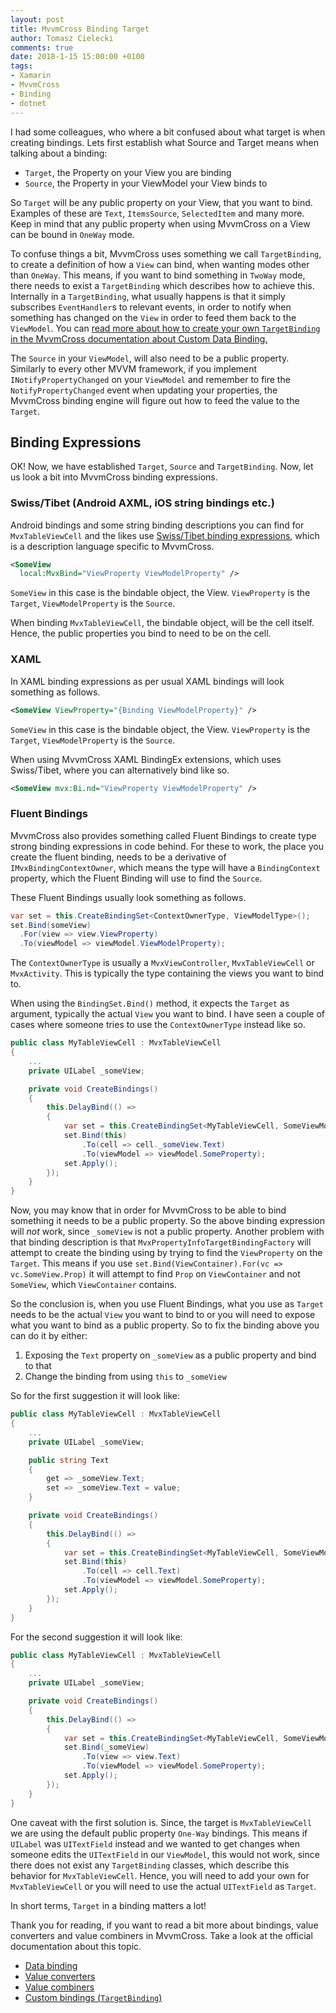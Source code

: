 ```yaml
---
layout: post
title: MvvmCross Binding Target
author: Tomasz Cielecki
comments: true
date: 2018-1-15 15:00:00 +0100
tags:
- Xamarin
- MvvmCross
- Binding
- dotnet
---
```


I had some colleagues, who where a bit confused about what target is when creating bindings. Lets first establish what Source and Target means when talking about a binding:

- `Target`, the Property on your View you are binding
- `Source`, the Property in your ViewModel your View binds to

So `Target` will be any public property on your View, that you want to bind. Examples of these are `Text`, `ItemsSource`, `SelectedItem` and many more. Keep in mind that any public property when using MvvmCross on a View can be bound in `OneWay` mode.

To confuse things a bit, MvvmCross uses something we call `TargetBinding`, to create a definition of how a `View` can bind, when wanting modes other than `OneWay`. This means, if you want to bind something in `TwoWay` mode, there needs to exist a `TargetBinding` which describes how to achieve this.
Internally in a `TargetBinding`, what usually happens is that it simply subscribes `EventHandler`s to relevant events, in order to notify when something has changed on the `View` in order to feed them back to the `ViewModel`. You can [read more about how to create your own `TargetBinding` in the MvvmCross documentation about Custom Data Binding.](https://www.mvvmcross.com/documentation/fundamentals/custom-data-binding)

The `Source` in your `ViewModel`, will also need to be a public property. Similarly to every other MVVM framework, if you implement `INotifyPropertyChanged` on your `ViewModel` and remember to fire the `NotifyPropertyChanged` event when updating your properties, the MvvmCross binding engine will figure out how to feed the value to the `Target`.

## Binding Expressions

OK! Now, we have established `Target`, `Source` and `TargetBinding`. Now, let us look a bit into MvvmCross binding expressions.

### Swiss/Tibet (Android AXML, iOS string bindings etc.)

Android bindings and some string binding descriptions you can find for `MvxTableViewCell` and the likes use [Swiss/Tibet binding expressions](https://www.mvvmcross.com/documentation/fundamentals/data-binding), which is a description language specific to MvvmCross.

```xml
<SomeView
  local:MvxBind="ViewProperty ViewModelProperty" />
```

`SomeView` in this case is the bindable object, the View. `ViewProperty` is the `Target`, `ViewModelProperty` is the `Source`.

When binding `MvxTableViewCell`, the bindable object, will be the cell itself. Hence, the public properties you bind to need to be on the cell.

### XAML

In XAML binding expressions as per usual XAML bindings will look something as follows.

```xml
<SomeView ViewProperty="{Binding ViewModelProperty}" />
```

`SomeView` in this case is the bindable object, the View. `ViewProperty` is the `Target`, `ViewModelProperty` is the `Source`.

When using MvvmCross XAML BindingEx extensions, which uses Swiss/Tibet, where you can alternatively bind like so.

```xml
<SomeView mvx:Bi.nd="ViewProperty ViewModelProperty" />
```

### Fluent Bindings

MvvmCross also provides something called Fluent Bindings to create type strong binding expressions in code behind. For these to work, the place you create the fluent binding, needs to be a derivative of `IMvxBindingContextOwner`, which means the type will have a `BindingContext` property, which the Fluent Binding will use to find the `Source`.

These Fluent Bindings usually look something as follows.

```csharp
var set = this.CreateBindingSet<ContextOwnerType, ViewModelType>();
set.Bind(someView)
  .For(view => view.ViewProperty)
  .To(viewModel => viewModel.ViewModelProperty);
```

The `ContextOwnerType` is usually a `MvxViewController`, `MvxTableViewCell` or `MvxActivity`. This is typically the type containing the views you want to bind to.

When using the `BindingSet.Bind()` method, it expects the `Target` as argument, typically the actual `View` you want to bind. I have seen a couple of cases where someone tries to use the `ContextOwnerType` instead like so.

```csharp
public class MyTableViewCell : MvxTableViewCell
{
    ...
    private UILabel _someView;

    private void CreateBindings()
    {
        this.DelayBind(() => 
        {
            var set = this.CreateBindingSet<MyTableViewCell, SomeViewModel>();
            set.Bind(this)
                .To(cell => cell._someView.Text)
                .To(viewModel => viewModel.SomeProperty);
            set.Apply();
        });
    }
}
```

Now, you may know that in order for MvvmCross to be able to bind something it needs to be a public property. So the above binding expression will _not_ work, since `_someView` is not a public property. Another problem with that binding description is that `MvxPropertyInfoTargetBindingFactory` will attempt to create the binding using by trying to find the `ViewProperty` on the `Target`. This means if you use `set.Bind(ViewContainer).For(vc => vc.SomeView.Prop)` it will attempt to find `Prop` on `ViewContainer` and not `SomeView`, which `ViewContainer` contains.

So the conclusion is, when you use Fluent Bindings, what you use as `Target` needs to be the actual `View` you want to bind to or you will need to expose what you want to bind as a public property. So to fix the binding above you can do it by either:

1. Exposing the `Text` property on `_someView` as a public property and bind to that
2. Change the binding from using `this` to `_someView`

So for the first suggestion it will look like:

```csharp
public class MyTableViewCell : MvxTableViewCell
{
    ...
    private UILabel _someView;

    public string Text 
    { 
        get => _someView.Text;
        set => _someView.Text = value;
    }

    private void CreateBindings()
    {
        this.DelayBind(() => 
        {
            var set = this.CreateBindingSet<MyTableViewCell, SomeViewModel>();
            set.Bind(this)
                .To(cell => cell.Text)
                .To(viewModel => viewModel.SomeProperty);
            set.Apply();
        });
    }
}
```

For the second suggestion it will look like:

```csharp
public class MyTableViewCell : MvxTableViewCell
{
    ...
    private UILabel _someView;

    private void CreateBindings()
    {
        this.DelayBind(() => 
        {
            var set = this.CreateBindingSet<MyTableViewCell, SomeViewModel>();
            set.Bind(_someView)
                .To(view => view.Text)
                .To(viewModel => viewModel.SomeProperty);
            set.Apply();
        });
    }
}
```

One caveat with the first solution is. Since, the target is `MvxTableViewCell` we are using the default public property `One-Way` bindings. This means if `UILabel` was `UITextField` instead and we wanted to get changes when someone edits the `UITextField` in our `ViewModel`, this would not work, since there does not exist any `TargetBinding` classes, which describe this behavior for `MvxTableViewCell`. Hence, you will need to add your own for `MvxTableViewCell` or you will need to use the actual `UITextField` as `Target`.

In short terms, `Target` in a binding matters a lot!

Thank you for reading, if you want to read a bit more about bindings, value converters and value combiners in MvvmCross. Take a look at the official documentation about this topic.

- [Data binding](https://www.mvvmcross.com/documentation/fundamentals/data-binding)
- [Value converters](https://www.mvvmcross.com/documentation/fundamentals/value-converters)
- [Value combiners](https://www.mvvmcross.com/documentation/fundamentals/value-combiners)
- [Custom bindings (`TargetBinding`)](https://www.mvvmcross.com/documentation/fundamentals/custom-data-binding)
